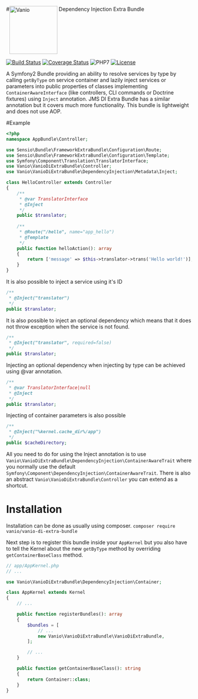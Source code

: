#[<img alt="Vanio" src="http://www.vanio.cz/img/vanio-logo.png" width="130" align="top">](http://www.vanio.cz) Dependency Injection Extra Bundle

[![Build Status](https://travis-ci.org/vaniocz/vanio-di-extra-bundle.svg?branch=master)](https://travis-ci.org/vaniocz/vanio-di-extra-bundle) [![Coverage Status](https://coveralls.io/repos/github/vaniocz/vanio-di-extra-bundle/badge.svg?branch=master)](https://coveralls.io/github/vaniocz/vanio-di-extra-bundle?branch=master) ![PHP7](https://img.shields.io/badge/php-7-6B7EB9.svg) [![License](https://poser.pugx.org/vanio/vanio-di-extra-bundle/license)](https://packagist.org/packages/vanio/vanio-di-extra-bundle)

A Symfony2 Bundle providing an ability to resolve services by type by calling `getByType` on service container and lazily inject services or parameters into public properties of classes implementing `ContainerAwareInterface` (like controllers, CLI commands or Doctrine fixtures) using `Inject` annotation.
JMS DI Extra Bundle has a similar annotation but it covers much more functionality. This bundle is lightweight and does not use AOP.

#Example
```php
<?php
namespace AppBundle\Controller;

use Sensio\Bundle\FrameworkExtraBundle\Configuration\Route;
use Sensio\Bundle\FrameworkExtraBundle\Configuration\Template;
use Symfony\Component\Translation\TranslatorInterface;
use Vanio\VanioDiExtraBundle\Controller;
use Vanio\VanioDiExtraBundle\DependencyInjection\Metadata\Inject;

class HelloController extends Controller
{
    /**
     * @var TranslatorInterface
     * @Inject
     */
    public $translator;
    
    /**
     * @Route("/hello", name="app_hello")
     * @Template
     */
    public function helloAction(): array
    {
        return ['message' => $this->translator->trans('Hello world!')];
    }
}
```

It is also possible to inject a service using it's ID
```php
/**
 * @Inject("translator")
 */
public $translator;
```

It is also possible to inject an optional dependency which means that it does not throw exception when the service is not found.
```php
/**
 * @Inject("translator", required=false)
 */
public $translator;
```

Injecting an optional dependency when injecting by type can be achieved using @var annotation.
```php
/**
 * @var TranslatorInterface|null
 * @Inject
 */
public $translator;
```

Injecting of container parameters is also possible
```php
/**
 * @Inject("%kernel.cache_dir%/app")
 */
public $cacheDirectory;
```

All you need to do for using the Inject annotation is to use `Vanio\VanioDiExtraBundle\DependencyInjection\ContainerAwareTrait` where you normally use the default `Symfony\Component\DependencyInjection\ContainerAwareTrait`.
There is also an abstract `Vanio\VanioDiExtraBundle\Controller` you can extend as a shortcut.

# Installation
Installation can be done as usually using composer.
`composer require vanio/vanio-di-extra-bundle`

Next step is to register this bundle inside your `AppKernel` but you also have to tell the Kernel about the new `getByType` method by overriding `getContainerBaseClass` method.
```php
// app/AppKernel.php
// ...

use Vanio\VanioDiExtraBundle\DependencyInjection\Container;

class AppKernel extends Kernel
{
    // ...

    public function registerBundles(): array
    {
        $bundles = [
            // ...
            new Vanio\VanioDiExtraBundle\VanioDiExtraBundle,
        ];

        // ...
    }

    public function getContainerBaseClass(): string
    {
        return Container::class;
    }
}
```
